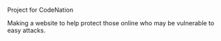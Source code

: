 Project for CodeNation

Making a website to help protect those online who may be vulnerable to easy attacks.
